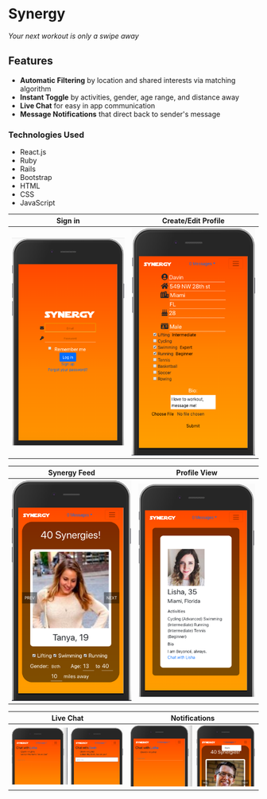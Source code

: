 # Synergy

*Your next workout is only a swipe away*

## Features
* **Automatic Filtering** by location and shared interests via matching algorithm
* **Instant Toggle** by activities, gender, age range, and distance away 
* **Live Chat** for easy in app communication
* **Message Notifications** that direct back to sender's message

### Technologies Used
* React.js
* Ruby
* Rails
* Bootstrap
* HTML
* CSS
* JavaScript


Sign in             |  Create/Edit Profile
:-------------------------:|:-------------------------:
<img src="app/assets/images/Synergy Screenshots/login.png" alt="synergy login" width="400"/> |  <img src="app/assets/images/Synergy Screenshots/edit-profile.png" alt="synergy create/edit profile" width="400"/>

Synergy Feed             | Profile View
:-------------------------:|:-------------------------:
<img src="app/assets/images/Synergy Screenshots/profile-feed.png" alt="synergy feed" width="400"/> |  <img src="app/assets/images/Synergy Screenshots/show-page.png" alt="synergy profile view" width="400"/>

Live Chat           | Notifications
:-------------------------:|:-------------------------:
<img src="app/assets/images/Synergy Screenshots/chat-response.png" alt="synergy live chat" width="400"/> |  <img src="app/assets/images/Synergy Screenshots/notification.png" alt="synergy notifications" width="400"/>
